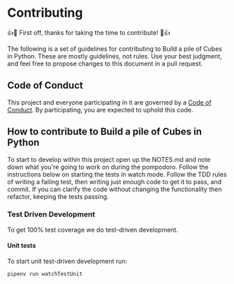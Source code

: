 # Contributing

:+1::tada: First off, thanks for taking the time to contribute! :tada::+1:

The following is a set of guidelines for contributing to Build a pile of Cubes in Python.
These are mostly guidelines, not rules. Use your best judgment, and feel free to propose changes to this document in a pull request.

## Code of Conduct

This project and everyone participating in it are governed by a [Code of Conduct](./CODE_OF_CONDUCT.md). By participating, you are expected to uphold this code.

## How to contribute to Build a pile of Cubes in Python

To start to develop within this project open up the NOTES.md and note down what you're going to work on during the pompodoro. Follow the instructions below on starting the tests in watch mode. Follow the TDD rules of writing a failing test, then writing just enough code to get it to pass, and commit. If you can clarify the code without changing the functionality then refactor, keeping the tests passing.

### Test Driven Development

To get 100% test coverage we do test-driven development.

#### Unit tests

To start unit test-driven development run:

```bash
pipenv run watchTestUnit
```
